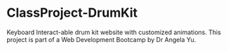 # ClassProject-DrumKit
Keyboard Interact-able drum kit website with customized animations.
This project is part of a Web Development Bootcamp by Dr Angela Yu.

